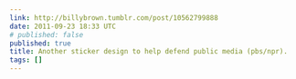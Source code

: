 ```yaml
---
link: http://billybrown.tumblr.com/post/10562799888
date: 2011-09-23 18:33 UTC
# published: false
published: true
title: Another sticker design to help defend public media (pbs/npr).
tags: []
---
```



